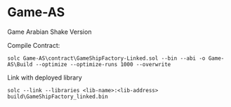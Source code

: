 # Game-AS
Game Arabian Shake Version


Compile Contract:

```
solc Game-AS\contract\GameShipFactory-Linked.sol --bin --abi -o Game-AS\Build --optimize --optimize-runs 1000 --overwrite
```

Link with deployed library

```
solc --link --libraries <lib-name>:<lib-address> build\GameShipFactory_linked.bin
```
